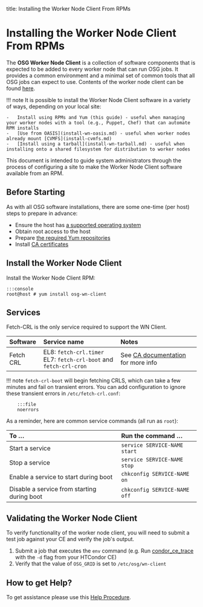 title: Installing the Worker Node Client From RPMs

Installing the Worker Node Client From RPMs
===========================================

The **OSG Worker Node Client** is a collection of software components that is expected to be added to every worker node
that can run OSG jobs. It provides a common environment and a minimal set of common tools that all OSG jobs can expect
to use. Contents of the worker node client can be found [here](#worker-node-contents).

!!! note
    It is possible to install the Worker Node Client software in a variety of ways, depending on your local site:

    -   Install using RPMs and Yum (this guide) - useful when managing your worker nodes with a tool (e.g., Puppet, Chef) that can automate RPM installs
    -   [Use from OASIS](install-wn-oasis.md) - useful when worker nodes already mount [CVMFS](install-cvmfs.md)
    -   [Install using a tarball](install-wn-tarball.md) - useful when installing onto a shared filesystem for distribution to worker nodes

This document is intended to guide system administrators through the process of configuring a site to make the Worker
Node Client software available from an RPM.

Before Starting
---------------

As with all OSG software installations, there are some one-time (per host) steps to prepare in advance:

-   Ensure the host has [a supported operating system](../release/supported_platforms.md)
-   Obtain root access to the host
-   Prepare [the required Yum repositories](../common/yum.md)
-   Install [CA certificates](../common/ca.md)

Install the Worker Node Client
------------------------------

Install the Worker Node Client RPM:

    :::console
    root@host # yum install osg-wn-client


Services
--------

Fetch-CRL is the only service required to support the WN Client.


| Software  | Service name                          | Notes                                                                                  |
|:----------|:--------------------------------------|:---------------------------------------------------------------------------------------|
| Fetch CRL | EL8: `fetch-crl.timer` <br> EL7: `fetch-crl-boot` and `fetch-crl-cron` | See [CA documentation](../common/ca.md) for more info |

!!! note
    `fetch-crl-boot` will begin fetching CRLS, which can take a few minutes and fail on transient errors. You can add configuration to ignore these transient errors in `/etc/fetch-crl.conf`:

        :::file
        noerrors

As a reminder, here are common service commands (all run as `root`):


| To …                                        | Run the command …                     |
|:--------------------------------------------|:--------------------------------------|
| Start a service                             | `service SERVICE-NAME start` |
| Stop a service                              | `service SERVICE-NAME stop`  |
| Enable a service to start during boot       | `chkconfig SERVICE-NAME on`  |
| Disable a service from starting during boot | `chkconfig SERVICE-NAME off` |

Validating the Worker Node Client
-------------------------------

To verify functionality of the worker node client, you will need to submit a test job against your CE and verify the job's output.

1.  Submit a job that executes the `env` command (e.g. Run [condor\_ce\_trace](https://htcondor.github.io/htcondor-ce/v5/troubleshooting/debugging-tools/#condor_ce_trace) with the `-d` flag from your HTCondor CE)
2.  Verify that the value of `OSG_GRID` is set to `/etc/osg/wn-client`

How to get Help?
----------------

To get assistance please use this [Help Procedure](../common/help.md).
